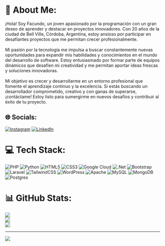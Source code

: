 # 💫 About Me:
¡Hola! Soy Facundo, un joven apasionado por la programación con un gran deseo de aprender y destacar en proyectos innovadores. Con 20 años de la ciudad de Bell Ville, Córdoba, Argentina, estoy ansioso por participar en desafiantes proyectos que me permitan crecer profesionalmente.<br><br>Mi pasión por la tecnología me impulsa a buscar constantemente nuevas oportunidades para expandir mis habilidades y conocimientos en el mundo del desarrollo de software. Estoy entusiasmado por formar parte de equipos dinámicos que desafíen mi creatividad y me permitan aportar ideas frescas y soluciones innovadoras.<br><br>Mi objetivo es crecer y desarrollarme en un entorno profesional que fomente el aprendizaje continuo y la excelencia. Si estás buscando un desarrollador comprometido, creativo y con ganas de superarse, ¡contáctame! Estoy listo para sumergirme en nuevos desafíos y contribuir al éxito de tu proyecto.


## 🌐 Socials:
[![Instagram](https://img.shields.io/badge/Instagram-%23E4405F.svg?logo=Instagram&logoColor=white)](https://instagram.com/https://www.instagram.com/facuvvalenti/) [![LinkedIn](https://img.shields.io/badge/LinkedIn-%230077B5.svg?logo=linkedin&logoColor=white)](https://linkedin.com/in/https://www.linkedin.com/in/facu-valenti-390a6a262/) 

# 💻 Tech Stack:
![PHP](https://img.shields.io/badge/php-%23777BB4.svg?style=for-the-badge&logo=php&logoColor=white) ![Python](https://img.shields.io/badge/python-3670A0?style=for-the-badge&logo=python&logoColor=ffdd54) ![HTML5](https://img.shields.io/badge/html5-%23E34F26.svg?style=for-the-badge&logo=html5&logoColor=white) ![CSS3](https://img.shields.io/badge/css3-%231572B6.svg?style=for-the-badge&logo=css3&logoColor=white) ![Google Cloud](https://img.shields.io/badge/GoogleCloud-%234285F4.svg?style=for-the-badge&logo=google-cloud&logoColor=white) ![.Net](https://img.shields.io/badge/.NET-5C2D91?style=for-the-badge&logo=.net&logoColor=white) ![Bootstrap](https://img.shields.io/badge/bootstrap-%238511FA.svg?style=for-the-badge&logo=bootstrap&logoColor=white) ![Laravel](https://img.shields.io/badge/laravel-%23FF2D20.svg?style=for-the-badge&logo=laravel&logoColor=white) ![TailwindCSS](https://img.shields.io/badge/tailwindcss-%2338B2AC.svg?style=for-the-badge&logo=tailwind-css&logoColor=white) ![WordPress](https://img.shields.io/badge/WordPress-%23117AC9.svg?style=for-the-badge&logo=WordPress&logoColor=white) ![Apache](https://img.shields.io/badge/apache-%23D42029.svg?style=for-the-badge&logo=apache&logoColor=white) ![MySQL](https://img.shields.io/badge/mysql-%2300000f.svg?style=for-the-badge&logo=mysql&logoColor=white) ![MongoDB](https://img.shields.io/badge/MongoDB-%234ea94b.svg?style=for-the-badge&logo=mongodb&logoColor=white) ![Postgres](https://img.shields.io/badge/postgres-%23316192.svg?style=for-the-badge&logo=postgresql&logoColor=white)
# 📊 GitHub Stats:
![](https://github-readme-stats.vercel.app/api?username=FacundoValenti&theme=tokyonight&hide_border=false&include_all_commits=false&count_private=false)<br/>
![](https://github-readme-streak-stats.herokuapp.com/?user=FacundoValenti&theme=tokyonight&hide_border=false)<br/>
![](https://github-readme-stats.vercel.app/api/top-langs/?username=FacundoValenti&theme=tokyonight&hide_border=false&include_all_commits=false&count_private=false&layout=compact)

---
[![](https://visitcount.itsvg.in/api?id=FacundoValenti&icon=0&color=0)](https://visitcount.itsvg.in)

<!-- Proudly created with GPRM ( https://gprm.itsvg.in ) -->
